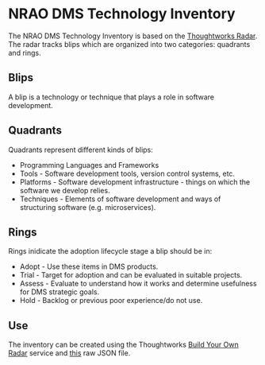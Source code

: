 # NRAO DMS Technology Inventory
The NRAO DMS Technology Inventory is based on the [Thoughtworks Radar](https://www.thoughtworks.com/radar/faq-and-more). The radar tracks blips which are organized into two categories: quadrants and rings.

## Blips
A blip is a technology or technique that plays a role in software development.

## Quadrants
Quadrants represent different kinds of blips:
* Programming Languages and Frameworks
* Tools - Software development tools, version control systems, etc.
* Platforms - Software development infrastructure - things on which the software we develop relies.
* Techniques - Elements of software development and ways of structuring software (e.g. microservices).
 
## Rings
Rings inidicate the adoption lifecycle stage a blip should be in:
* Adopt - Use these items in DMS products.
* Trial - Target for adoption and can be evaluated in suitable projects.
* Assess - Evaluate to understand how it works and determine usefulness for DMS strategic goals. 
* Hold - Backlog or previous poor experience/do not use.

## Use
The inventory can be created using the Thoughtworks [Build Your Own Radar](https://radar.thoughtworks.com) service and [this](https://raw.githubusercontent.com/whiteheaddmark/Technology-Inventory/master/nrao-dms-technology-inventory.json) raw JSON file.

